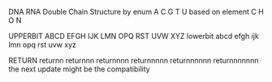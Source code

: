 DNA RNA Double Chain Structure
by enum A C G T U 
based on element C H O N

UPPERBIT ABCD EFGH IJK LMN OPQ RST UVW XYZ
lowerbit abcd efgh ijk lmn opq rst uvw xyz

RETURN
returnn
returnnn
returnnnn
returnnnnn
returnnnnnn
returnnnnnnn
the next update might be the compatibility
